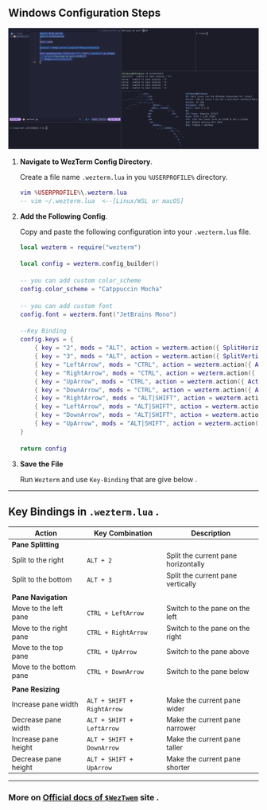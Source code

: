 ## Windows Configuration Steps
<div style="text-align: center;">
    <img src="https://raw.githubusercontent.com/w3cdpass/stunning-octo-tribble/refs/heads/main/assets/weztermconfig.png" alt="Sample Image" width="700" />
</div>


1. **Navigate to WezTerm Config Directory**.

    Create a file name `.wezterm.lua` in you `%USERPROFILE%` directory.
    ```lua
    vim %USERPROFILE%\.wezterm.lua
    -- vim ~/.wezterm.lua  <--[Linux/WSL or macOS]
    ```

2. **Add the Following Config**.
    
    Copy and paste the following configuration into your `.wezterm.lua` file.

    ```lua
    local wezterm = require("wezterm")

    local config = wezterm.config_builder()

    -- you can add custom color_scheme
    config.color_scheme = "Catppuccin Mocha"

    -- you can add custom font
    config.font = wezterm.font("JetBrains Mono")

    --Key Binding
    config.keys = {
        { key = "2", mods = "ALT", action = wezterm.action({ SplitHorizontal = { domain = "CurrentPaneDomain" } }) },
        { key = "3", mods = "ALT", action = wezterm.action({ SplitVertical = { domain = "CurrentPaneDomain" } }) },
        { key = "LeftArrow", mods = "CTRL", action = wezterm.action({ ActivatePaneDirection = "Left" }) },
        { key = "RightArrow", mods = "CTRL", action = wezterm.action({ ActivatePaneDirection = "Right" }) },
        { key = "UpArrow", mods = "CTRL", action = wezterm.action({ ActivatePaneDirection = "Up" }) },
        { key = "DownArrow", mods = "CTRL", action = wezterm.action({ ActivatePaneDirection = "Down" }) },
        { key = "RightArrow", mods = "ALT|SHIFT", action = wezterm.action({ AdjustPaneSize = { "Right", 1 } }) },
        { key = "LeftArrow", mods = "ALT|SHIFT", action = wezterm.action({ AdjustPaneSize = { "Left", 1 } }) },
        { key = "DownArrow", mods = "ALT|SHIFT", action = wezterm.action({ AdjustPaneSize = { "Down", 1 } }) },
        { key = "UpArrow", mods = "ALT|SHIFT", action = wezterm.action({ AdjustPaneSize = { "Up", 1 } }) },
    }

    return config

    ```

4. **Save the File**
    
    Run `Wezterm` and use `Key-Binding` that are give below .

---
## Key Bindings in `.wezterm.lua` .

| **Action**               | **Key Combination**             | **Description**                          |
|--------------------------|---------------------------------|------------------------------------------|
| **Pane Splitting**        |                                 |                                          |
| Split to the right        | `ALT + 2`                       | Split the current pane horizontally      |
| Split to the bottom       | `ALT + 3`                       | Split the current pane vertically        |
|                          |                                 |                                          |
| **Pane Navigation**       |                                 |                                          |
| Move to the left pane     | `CTRL + LeftArrow`              | Switch to the pane on the left           |
| Move to the right pane    | `CTRL + RightArrow`             | Switch to the pane on the right          |
| Move to the top pane      | `CTRL + UpArrow`                | Switch to the pane above                 |
| Move to the bottom pane   | `CTRL + DownArrow`              | Switch to the pane below                 |
|                          |                                 |                                          |
| **Pane Resizing**         |                                 |                                          |
| Increase pane width       | `ALT + SHIFT + RightArrow`      | Make the current pane wider              |
| Decrease pane width       | `ALT + SHIFT + LeftArrow`       | Make the current pane narrower           |
| Increase pane height      | `ALT + SHIFT + DownArrow`       | Make the current pane taller             |
| Decrease pane height      | `ALT + SHIFT + UpArrow`         | Make the current pane shorter            |

---

### More on [Official docs of `$WezTwem`](https://wezfurlong.org/wezterm/config/files.html) site .